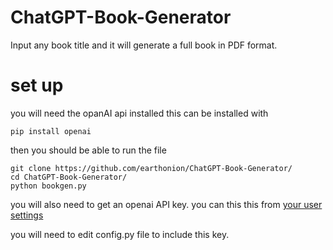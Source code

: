 # ChatGPT-Book-Generator
Input any book title and it will generate a full book in PDF format.

# set up


you will need the opanAI api installed this can be installed with 

```
pip install openai

```
then you should be able to run the file

```
git clone https://github.com/earthonion/ChatGPT-Book-Generator/
cd ChatGPT-Book-Generator/
python bookgen.py
```

you will also need to get an openai API key. you can this this from [your user settings](https://platform.openai.com/account/api-keys)

you will need to edit config.py file to include this key.
